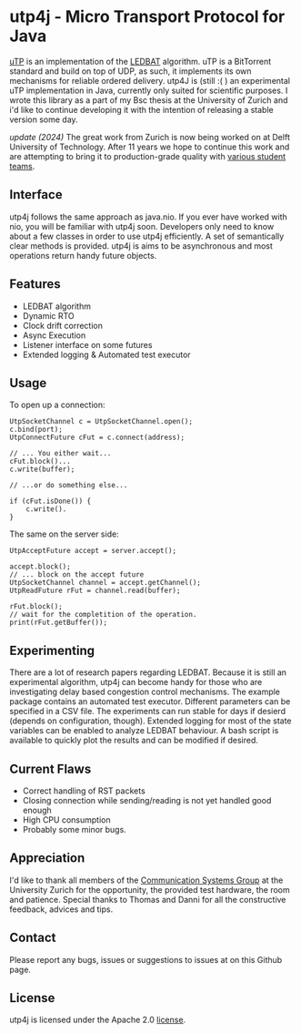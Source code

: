 # utp4j - Micro Transport Protocol for Java

[uTP][tp] is an implementation of the [LEDBAT][ledbat] algorithm. uTP is a BitTorrent 
standard and build on top of UDP, as such, it implements its own mechanisms for reliable ordered 
delivery. utp4J is (still :( ) an experimental uTP implementation in Java, currently only suited for scientific purposes. I wrote this library as a part of my Bsc thesis at the University of Zurich and i'd like to continue developing it with the intention of releasing a stable version some day. 

_update (2024)_ The great work from Zurich is now being worked on at Delft University of Technology. After 11 years we hope to continue this work and are attempting to bring it to production-grade quality with [various student teams](https://github.com/Tribler/tribler/issues/7691).  

## Interface
utp4j follows the same approach as java.nio. If you ever have worked with nio, you will be familiar with utp4j soon. Developers only need to know about a few classes in order to use utp4j efficiently. 
A set of semantically clear methods is provided. utp4j is aims to be asynchronous and most operations return handy future objects. 

## Features
* LEDBAT algorithm
* Dynamic RTO 
* Clock drift correction
* Async Execution
* Listener interface on some futures
* Extended logging & Automated test executor

## Usage
To open up a connection:
```
UtpSocketChannel c = UtpSocketChannel.open();
c.bind(port);
UtpConnectFuture cFut = c.connect(address);

// ... You either wait...
cFut.block()...
c.write(buffer);

// ...or do something else...

if (cFut.isDone()) {
	c.write(). 
}
```
The same on the server side:
```
UtpAcceptFuture accept = server.accept();

accept.block();
// ... block on the accept future
UtpSocketChannel channel = accept.getChannel();
UtpReadFuture rFut = channel.read(buffer);

rFut.block();
// wait for the completition of the operation. 
print(rFut.getBuffer());
```
## Experimenting
There are a lot of research papers regarding LEDBAT. Because it is still an experimental algorithm, utp4j can become handy for those who are investigating delay based congestion control mechanisms. The example package contains an automated test executor. Different parameters can be specified in a CSV file. The experiments can run stable for days if desierd (depends on configuration, though). Extended logging for most of the state variables can be enabled to analyze LEDBAT behaviour. A bash script is available to quickly plot the results and can be modified if desired.

## Current Flaws
* Correct handling of RST packets 
* Closing connection while sending/reading is not yet handled good enough
* High CPU consumption
* Probably some minor bugs.

## Appreciation 
I'd like to thank all members of the [Communication Systems Group][csg] at the University Zurich for the opportunity, the provided test hardware, the room and patience.
Special thanks to Thomas and Danni for all the constructive feedback, advices and tips. 

## Contact
Please report any bugs, issues or suggestions to issues at on this Github page.

## License
utp4j is licensed under the Apache 2.0 [license]. 

[csg]: http://www.csg.uzh.ch/
[tp]: http://www.bittorrent.org/beps/bep_0029.html
[ledbat]: http://datatracker.ietf.org/wg/ledbat/charter/
[license]: http://www.apache.org/licenses/LICENSE-2.0.html
